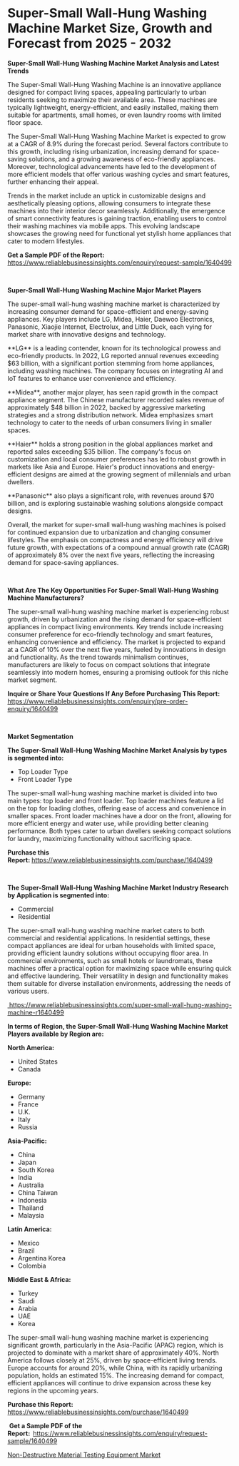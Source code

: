 <p><h1>Super-Small Wall-Hung Washing Machine Market Size, Growth and Forecast from 2025 - 2032</h1></p><p><strong>Super-Small Wall-Hung Washing Machine Market Analysis and Latest Trends</strong></p>
<p><p>The Super-Small Wall-Hung Washing Machine is an innovative appliance designed for compact living spaces, appealing particularly to urban residents seeking to maximize their available area. These machines are typically lightweight, energy-efficient, and easily installed, making them suitable for apartments, small homes, or even laundry rooms with limited floor space. </p><p>The Super-Small Wall-Hung Washing Machine Market is expected to grow at a CAGR of 8.9% during the forecast period. Several factors contribute to this growth, including rising urbanization, increasing demand for space-saving solutions, and a growing awareness of eco-friendly appliances. Moreover, technological advancements have led to the development of more efficient models that offer various washing cycles and smart features, further enhancing their appeal. </p><p>Trends in the market include an uptick in customizable designs and aesthetically pleasing options, allowing consumers to integrate these machines into their interior decor seamlessly. Additionally, the emergence of smart connectivity features is gaining traction, enabling users to control their washing machines via mobile apps. This evolving landscape showcases the growing need for functional yet stylish home appliances that cater to modern lifestyles.</p></p>
<p><strong>Get a Sample PDF of the Report:&nbsp;</strong> <a href="https://www.reliablebusinessinsights.com/enquiry/request-sample/1640499?utm_campaign=2518&utm_medium=2&utm_source=Github&utm_content=ia&utm_term=27022025&utm_id=super-small-wall-hung-washing-machine">https://www.reliablebusinessinsights.com/enquiry/request-sample/1640499</a></p>
<p>&nbsp;</p>
<p><strong>Super-Small Wall-Hung Washing Machine Major Market Players</strong></p>
<p><p>The super-small wall-hung washing machine market is characterized by increasing consumer demand for space-efficient and energy-saving appliances. Key players include LG, Midea, Haier, Daewoo Electronics, Panasonic, Xiaojie Internet, Electrolux, and Little Duck, each vying for market share with innovative designs and technology.</p><p>**LG** is a leading contender, known for its technological prowess and eco-friendly products. In 2022, LG reported annual revenues exceeding $63 billion, with a significant portion stemming from home appliances, including washing machines. The company focuses on integrating AI and IoT features to enhance user convenience and efficiency.</p><p>**Midea**, another major player, has seen rapid growth in the compact appliance segment. The Chinese manufacturer recorded sales revenue of approximately $48 billion in 2022, backed by aggressive marketing strategies and a strong distribution network. Midea emphasizes smart technology to cater to the needs of urban consumers living in smaller spaces.</p><p>**Haier** holds a strong position in the global appliances market and reported sales exceeding $35 billion. The company's focus on customization and local consumer preferences has led to robust growth in markets like Asia and Europe. Haier's product innovations and energy-efficient designs are aimed at the growing segment of millennials and urban dwellers.</p><p>**Panasonic** also plays a significant role, with revenues around $70 billion, and is exploring sustainable washing solutions alongside compact designs. </p><p>Overall, the market for super-small wall-hung washing machines is poised for continued expansion due to urbanization and changing consumer lifestyles. The emphasis on compactness and energy efficiency will drive future growth, with expectations of a compound annual growth rate (CAGR) of approximately 8% over the next five years, reflecting the increasing demand for space-saving appliances.</p></p>
<p>&nbsp;</p>
<p><strong>What Are The Key Opportunities For Super-Small Wall-Hung Washing Machine Manufacturers?</strong></p>
<p><p>The super-small wall-hung washing machine market is experiencing robust growth, driven by urbanization and the rising demand for space-efficient appliances in compact living environments. Key trends include increasing consumer preference for eco-friendly technology and smart features, enhancing convenience and efficiency. The market is projected to expand at a CAGR of 10% over the next five years, fueled by innovations in design and functionality. As the trend towards minimalism continues, manufacturers are likely to focus on compact solutions that integrate seamlessly into modern homes, ensuring a promising outlook for this niche market segment.</p></p>
<p><strong>Inquire or Share Your Questions If Any Before Purchasing This Report:</strong> <a href="https://www.reliablebusinessinsights.com/enquiry/pre-order-enquiry/1640499?utm_campaign=2518&utm_medium=2&utm_source=Github&utm_content=ia&utm_term=27022025&utm_id=super-small-wall-hung-washing-machine">https://www.reliablebusinessinsights.com/enquiry/pre-order-enquiry/1640499</a></p>
<p>&nbsp;</p>
<p><strong>Market Segmentation</strong></p>
<p><strong>The Super-Small Wall-Hung Washing Machine Market Analysis by types is segmented into:</strong></p>
<p><ul><li>Top Loader Type</li><li>Front Loader Type</li></ul></p>
<p><p>The super-small wall-hung washing machine market is divided into two main types: top loader and front loader. Top loader machines feature a lid on the top for loading clothes, offering ease of access and convenience in smaller spaces. Front loader machines have a door on the front, allowing for more efficient energy and water use, while providing better cleaning performance. Both types cater to urban dwellers seeking compact solutions for laundry, maximizing functionality without sacrificing space.</p></p>
<p><strong>Purchase this Report:&nbsp;</strong><a href="https://www.reliablebusinessinsights.com/purchase/1640499?utm_campaign=2518&utm_medium=2&utm_source=Github&utm_content=ia&utm_term=27022025&utm_id=super-small-wall-hung-washing-machine">https://www.reliablebusinessinsights.com/purchase/1640499</a></p>
<p>&nbsp;</p>
<p><strong>The Super-Small Wall-Hung Washing Machine Market Industry Research by Application is segmented into:</strong></p>
<p><ul><li>Commercial</li><li>Residential</li></ul></p>
<p><p>The super-small wall-hung washing machine market caters to both commercial and residential applications. In residential settings, these compact appliances are ideal for urban households with limited space, providing efficient laundry solutions without occupying floor area. In commercial environments, such as small hotels or laundromats, these machines offer a practical option for maximizing space while ensuring quick and effective laundering. Their versatility in design and functionality makes them suitable for diverse installation environments, addressing the needs of various users.</p></p>
<p><a href="https://www.reliablebusinessinsights.com/super-small-wall-hung-washing-machine-r1640499?utm_campaign=2518&utm_medium=2&utm_source=Github&utm_content=ia&utm_term=27022025&utm_id=super-small-wall-hung-washing-machine">&nbsp;https://www.reliablebusinessinsights.com/super-small-wall-hung-washing-machine-r1640499</a></p>
<p><strong>In terms of Region, the Super-Small Wall-Hung Washing Machine Market Players available by Region are:</strong></p>
<p>
    <p> <strong> North America: </strong>
        <ul>
            <li>United States</li>
            <li>Canada</li>
        </ul>
        </p> 
    <p> <strong> Europe: </strong>
        <ul>
            <li>Germany</li>
            <li>France</li>
            <li>U.K.</li>
            <li>Italy</li>
            <li>Russia</li>
        </ul>
        </p> 
    <p> <strong> Asia-Pacific: </strong>
        <ul>
            <li>China</li>
            <li>Japan</li>
            <li>South Korea</li>
            <li>India</li>
            <li>Australia</li>
            <li>China Taiwan</li>
            <li>Indonesia</li>
            <li>Thailand</li>
            <li>Malaysia</li>
        </ul>
        </p> 
    <p> <strong> Latin America: </strong>
        <ul>
            <li>Mexico</li>
            <li>Brazil</li>
            <li>Argentina Korea</li>
            <li>Colombia</li>
        </ul>
        </p> 
    <p> <strong> Middle East & Africa: </strong>
        <ul>
            <li>Turkey</li>
            <li>Saudi</li>
            <li>Arabia</li>
            <li>UAE</li>
            <li>Korea</li>
        </ul>
    </p>
    </p>
<p><p>The super-small wall-hung washing machine market is experiencing significant growth, particularly in the Asia-Pacific (APAC) region, which is projected to dominate with a market share of approximately 40%. North America follows closely at 25%, driven by space-efficient living trends. Europe accounts for around 20%, while China, with its rapidly urbanizing population, holds an estimated 15%. The increasing demand for compact, efficient appliances will continue to drive expansion across these key regions in the upcoming years.</p></p>
<p><strong>Purchase this Report: </strong><a href="https://www.reliablebusinessinsights.com/purchase/1640499?utm_campaign=2518&utm_medium=2&utm_source=Github&utm_content=ia&utm_term=27022025&utm_id=super-small-wall-hung-washing-machine">https://www.reliablebusinessinsights.com/purchase/1640499</a></p>
<p>&nbsp;<strong>Get a Sample PDF of the Report:&nbsp;&nbsp;</strong><a href="https://www.reliablebusinessinsights.com/enquiry/request-sample/1640499?utm_campaign=2518&utm_medium=2&utm_source=Github&utm_content=ia&utm_term=27022025&utm_id=super-small-wall-hung-washing-machine">https://www.reliablebusinessinsights.com/enquiry/request-sample/1640499</a></p>
<p><strong></strong></p>
<p><p><a href="https://github.com/akpthobs/Market-Research-Report-List-1/blob/main/non-destructive-material-testing-equipment-market.md?utm_campaign=2518&utm_medium=2&utm_source=Github&utm_content=ia&utm_term=27022025&utm_id=super-small-wall-hung-washing-machine">Non-Destructive Material Testing Equipment Market</a></p></p>